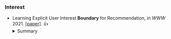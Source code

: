 


### Interest
* Learning Explicit User Interest **Boundary** for Recommendation, in *WWW* 2021. [\[paper\]](https://dl.acm.org/doi/pdf/10.1145/3485447.3511971). :thumbsup:
    <details>
    <summary>Summary</summary>
    <strong>Motivation</strong>. Point-wise and pair-wise approaches are hard to explicitly provide a personalized decision boundary to determine if users are interested in items unseen. <strong>Solution</strong>. They propose a boundary to combine point-wise an pair-wise losses. 
    </details>
